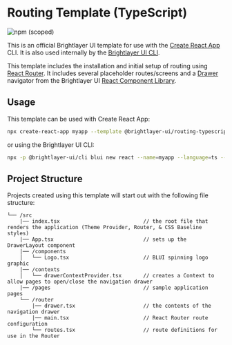 # Routing Template (TypeScript)

![npm (scoped)](https://img.shields.io/npm/v/@brightlayer-ui/cra-template-routing-typescript?color=%23007bc1&label=%40brightlayer-ui%2Fcra-template-routing-typescript)

This is an official Brightlayer UI template for use with the [Create React App](https://create-react-app.dev/) CLI. It is also used internally by the [Brightlayer UI CLI](https://www.npmjs.com/package/@brightlayer-ui/cli).

This template includes the installation and initial setup of routing using [React Router](https://reactrouter.com/). It includes several placeholder routes/screens and a [Drawer](https://brightlayer-ui-components.github.io/react/?path=/info/components-drawer--get-read-me-story) navigator from the Brightlayer UI [React Component Library](https://www.npmjs.com/package/@brightlayer-ui/react-components).

## Usage
This template can be used with Create React App:
```sh
npx create-react-app myapp --template @brightlayer-ui/routing-typescript
```
or using the Brightlayer UI CLI:
```sh
npx -p @brightlayer-ui/cli blui new react --name=myapp --language=ts --template=routing
```

## Project Structure
Projects created using this template will start out with the following file structure:

```
└── /src
    |── index.tsx                           // the root file that renders the application (Theme Provider, Router, & CSS Baseline styles)
    |── App.tsx                             // sets up the DrawerLayout component
    |── /components                           
    │   └── Logo.tsx                        // BLUI spinning logo graphic
    |── /contexts                           
    │   └── drawerContextProvider.tsx       // creates a Context to allow pages to open/close the navigation drawer
    |── /pages                              // sample application pages
    └── /router
        |── drawer.tsx                      // the contents of the navigation drawer
        |── main.tsx                        // React Router route configuration
        └── routes.tsx                      // route definitions for use in the Router
```